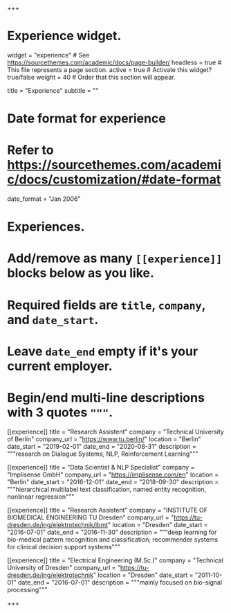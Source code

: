 +++
# Experience widget.
widget = "experience"  # See https://sourcethemes.com/academic/docs/page-builder/
headless = true  # This file represents a page section.
active = true  # Activate this widget? true/false
weight = 40  # Order that this section will appear.

title = "Experience"
subtitle = ""

# Date format for experience
#   Refer to https://sourcethemes.com/academic/docs/customization/#date-format
date_format = "Jan 2006"

# Experiences.
#   Add/remove as many `[[experience]]` blocks below as you like.
#   Required fields are `title`, `company`, and `date_start`.
#   Leave `date_end` empty if it's your current employer.
#   Begin/end multi-line descriptions with 3 quotes `"""`.

[[experience]]
  title = "Research Assistent"
  company = "Technical University of Berlin"
  company_url = "https://www.tu.berlin/"
  location = "Berlin"
  date_start = "2019-02-01"
  date_end = "2020-08-31"
  description = """research on Dialogue Systems, NLP, Reinforcement Learning"""

[[experience]]
  title = "Data Scientist & NLP Specialist"
  company = "Implisense GmbH"
  company_url = "https://implisense.com/en"
  location = "Berlin"
  date_start = "2016-12-01"
  date_end = "2018-09-30"
  description = """hierarchical multilabel text classification, named entity recognition, nonlinear regression"""

[[experience]]
  title = "Research Assistent"
  company = "INSTITUTE OF BIOMEDICAL ENGINEERING TU Dresden"
  company_url = "https://tu-dresden.de/ing/elektrotechnik/ibmt"
  location = "Dresden"
  date_start = "2016-07-01"
  date_end = "2016-11-30"
  description = """deep learning for bio-medical pattern recognition and classification; recommender systems for clinical decision support systems"""

[[experience]]
  title = "Electrical Engineering (M.Sc.)"
  company = "Technical University of Dresden"
  company_url = "https://tu-dresden.de/ing/elektrotechnik"
  location = "Dresden"
  date_start = "2011-10-01"
  date_end = "2016-07-01"
  description = """mainly focused on bio-signal processing"""

+++
